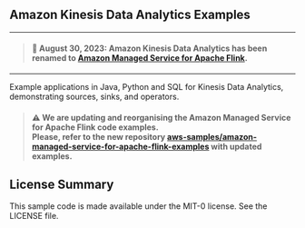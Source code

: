 ## Amazon Kinesis Data Analytics Examples

--------

>  #### 🚨 August 30, 2023: Amazon Kinesis Data Analytics has been renamed to [Amazon Managed Service for Apache Flink](https://aws.amazon.com/managed-service-apache-flink).
--------

Example applications in Java, Python and SQL for Kinesis Data Analytics, demonstrating sources, sinks, and operators.

> #### ⚠️ We are updating and reorganising the Amazon Managed Service for Apache Flink code examples. <br/> Please, refer to the new repository [aws-samples/amazon-managed-service-for-apache-flink-examples](https://github.com/aws-samples/amazon-managed-service-for-apache-flink-examples/) with updated examples.

## License Summary

This sample code is made available under the MIT-0 license. See the LICENSE file.
